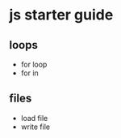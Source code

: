 js starter guide 
================


loops
-----

 * for loop
 * for in

files
-----
 
 * load file
 * write file

